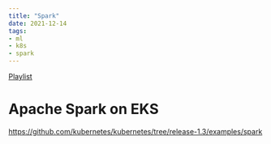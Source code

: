 ```yaml
---
title: "Spark"
date: 2021-12-14
tags:
- ml
- k8s
- spark
---
```


[Playlist](https://youtube.com/playlist?list=PLcjWRSA2O5d3dQDdaqM4qFrb88nJnMEtN)

# Apache Spark on EKS

https://github.com/kubernetes/kubernetes/tree/release-1.3/examples/spark

